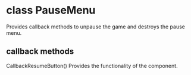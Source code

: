 # class PauseMenu

Provides callback methods to unpause the game and destroys the pause menu.

## callback methods

CallbackResumeButton()
Provides the functionality of the component.